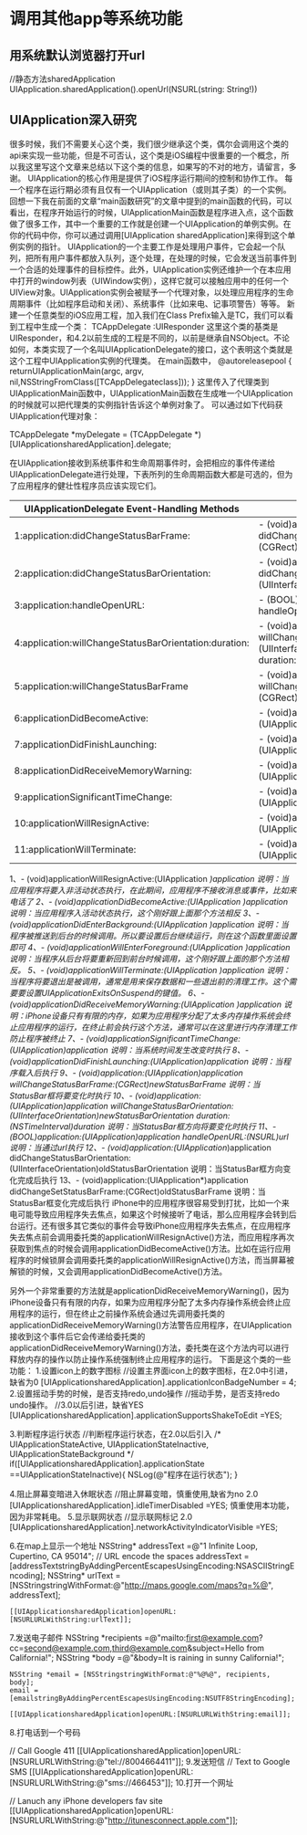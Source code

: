 # 调用其他app等系统功能

用系统默认浏览器打开url
---
//静态方法sharedApplication 
UIApplication.sharedApplication().openUrl(NSURL(string: String!))



UIApplication深入研究
---

很多时候，我们不需要关心这个类，我们很少继承这个类，偶尔会调用这个类的api来实现一些功能，但是不可否认，这个类是iOS编程中很重要的一个概念，所以我这里写这个文章来总结以下这个类的信息，如果写的不对的地方，请留言，多谢。
UIApplication的核心作用是提供了iOS程序运行期间的控制和协作工作。
每一个程序在运行期必须有且仅有一个UIApplication（或则其子类）的一个实例。回想一下我在前面的文章“main函数研究”的文章中提到的main函数的代码，可以看出，在程序开始运行的时候，UIApplicationMain函数是程序进入点，这个函数做了很多工作，其中一个重要的工作就是创建一个UIApplication的单例实例。在你的代码中你，你可以通过调用[UIApplication sharedApplication]来得到这个单例实例的指针。
UIApplication的一个主要工作是处理用户事件，它会起一个队列，把所有用户事件都放入队列，逐个处理，在处理的时候，它会发送当前事件到一个合适的处理事件的目标控件。此外，UIApplication实例还维护一个在本应用中打开的window列表（UIWindow实例），这样它就可以接触应用中的任何一个UIView对象。UIApplication实例会被赋予一个代理对象，以处理应用程序的生命周期事件（比如程序启动和关闭）、系统事件（比如来电、记事项警告）等等。
新建一个任意类型的iOS应用工程，加入我们在Class Prefix输入是TC，我们可以看到工程中生成一个类：
TCAppDelegate :UIResponder <UIApplicationDelegate>
这里这个类的基类是UIResponder，和4.2以前生成的工程是不同的，以前是继承自NSObject。不论如何，本类实现了一个名叫UIApplicationDelegate的接口，这个表明这个类就是这个工程中UIApplication实例的代理类。
在main函数中，
@autoreleasepool {
       returnUIApplicationMain(argc, argv, nil,NSStringFromClass([TCAppDelegateclass]));
    }
这里传入了代理类到UIApplicationMain函数中，UIApplicationMain函数在生成唯一个UIApplication的时候就可以把代理类的实例指针告诉这个单例对象了。
可以通过如下代码获UIApplication代理对象：
 
TCAppDelegate *myDelegate = (TCAppDelegate *)[UIApplicationsharedApplication].delegate;
 
在UIApplication接收到系统事件和生命周期事件时，会把相应的事件传递给UIApplicationDelegate进行处理，下表所列的生命周期函数大都是可选的，但为了应用程序的健壮性程序员应该实现它们。

| UIApplicationDelegate Event-Handling Methods | Method Signature |
| -- | -- |
| 1:application:didChangeStatusBarFrame: | - (void)application:(UIApplication*)application didChangeSetStatusBarFrame:(CGRect)oldStatusBarFrame |
| 2:application:didChangeStatusBarOrientation: | - (void)application:(UIApplication*)application didChangeStatusBarOrientation:(UIInterfaceOrientation)oldStatusBarOrientation |
| 3:application:handleOpenURL: | - (BOOL)application:(UIApplication*)application handleOpenURL:(NSURL*)url |
| 4:application:willChangeStatusBarOrientation:duration: | - (void)application:(UIApplication*)application willChangeStatusBarOrientation:(UIInterfaceOrientation)newStatusBarOrientation duration:(NSTimeInterval)duration |
| 5:application:willChangeStatusBarFrame | - (void)application:(UIApplication)application willChangeStatusBarFrame:(CGRect)newStatusBarFrame |
| 6:applicationDidBecomeActive: | - (void)applicationDidBecomeActive:(UIApplication*)application |
| 7:applicationDidFinishLaunching: | - (void)applicationDidFinishLaunching:(UIApplication*)application |
| 8:applicationDidReceiveMemoryWarning: | - (void)applicationDidReceiveMemoryWarning:(UIApplication*)application |
| 9:applicationSignificantTimeChange: | - (void)applicationSignificantTimeChange:(UIApplication*)application |
| 10:applicationWillResignActive: | - (void)applicationWillResignActive:(UIApplication*)application |
| 11:applicationWillTerminate: | - (void)applicationWillTerminate:(UIApplication*)application |

















 
1、- (void)applicationWillResignActive:(UIApplication *)application
说明：当应用程序将要入非活动状态执行，在此期间，应用程序不接收消息或事件，比如来电话了
2、- (void)applicationDidBecomeActive:(UIApplication *)application
说明：当应用程序入活动状态执行，这个刚好跟上面那个方法相反
3、- (void)applicationDidEnterBackground:(UIApplication *)application
说明：当程序被推送到后台的时候调用。所以要设置后台继续运行，则在这个函数里面设置即可
4、- (void)applicationWillEnterForeground:(UIApplication *)application
说明：当程序从后台将要重新回到前台时候调用，这个刚好跟上面的那个方法相反。
5、- (void)applicationWillTerminate:(UIApplication *)application
说明：当程序将要退出是被调用，通常是用来保存数据和一些退出前的清理工作。这个需要要设置UIApplicationExitsOnSuspend的键值。
6、- (void)applicationDidReceiveMemoryWarning:(UIApplication *)application
说明：iPhone设备只有有限的内存，如果为应用程序分配了太多内存操作系统会终止应用程序的运行，在终止前会执行这个方法，通常可以在这里进行内存清理工作防止程序被终止
7、- (void)applicationSignificantTimeChange:(UIApplication*)application
说明：当系统时间发生改变时执行
8、- (void)applicationDidFinishLaunching:(UIApplication*)application
说明：当程序载入后执行
9、- (void)application:(UIApplication)application willChangeStatusBarFrame:(CGRect)newStatusBarFrame
说明：当StatusBar框将要变化时执行
10、- (void)application:(UIApplication*)application willChangeStatusBarOrientation:
(UIInterfaceOrientation)newStatusBarOrientation
duration:(NSTimeInterval)duration
说明：当StatusBar框方向将要变化时执行
11、- (BOOL)application:(UIApplication*)application handleOpenURL:(NSURL*)url
说明：当通过url执行
12、- (void)application:(UIApplication*)application didChangeStatusBarOrientation:(UIInterfaceOrientation)oldStatusBarOrientation
说明：当StatusBar框方向变化完成后执行
13、- (void)application:(UIApplication*)application didChangeSetStatusBarFrame:(CGRect)oldStatusBarFrame
说明：当StatusBar框变化完成后执行
iPhone中的应用程序很容易受到打扰，比如一个来电可能导致应用程序失去焦点，如果这个时候接听了电话，那么应用程序会转到后台运行。还有很多其它类似的事件会导致iPhone应用程序失去焦点，在应用程序失去焦点前会调用委托类的applicationWillResignActive()方法，而应用程序再次获取到焦点的时候会调用applicationDidBecomeActive()方法。比如在运行应用程序的时候锁屏会调用委托类的applicationWillResignActive()方法，而当屏幕被解锁的时候，又会调用applicationDidBecomeActive()方法。
 
另外一个非常重要的方法就是applicationDidReceiveMemoryWarning()，因为iPhone设备只有有限的内存，如果为应用程序分配了太多内存操作系统会终止应用程序的运行，但在终止之前操作系统会通过先调用委托类的applicationDidReceiveMemoryWarning()方法警告应用程序，在UIApplication接收到这个事件后它会传递给委托类的applicationDidReceiveMemoryWarning()方法，委托类在这个方法内可以进行释放内存的操作以防止操作系统强制终止应用程序的运行。
下面是这个类的一些功能：
1.设置icon上的数字图标
    //设置主界面icon上的数字图标，在2.0中引进， 缺省为0
    [UIApplicationsharedApplication].applicationIconBadgeNumber = 4;
2.设置摇动手势的时候，是否支持redo,undo操作
    //摇动手势，是否支持redo undo操作。
   //3.0以后引进，缺省YES
    [UIApplicationsharedApplication].applicationSupportsShakeToEdit =YES;

3.判断程序运行状态
    //判断程序运行状态，在2.0以后引入
    /*
     UIApplicationStateActive,
     UIApplicationStateInactive,
     UIApplicationStateBackground
     */
   if([UIApplicationsharedApplication].applicationState ==UIApplicationStateInactive){
        NSLog(@"程序在运行状态");
    }

4.阻止屏幕变暗进入休眠状态
    //阻止屏幕变暗，慎重使用,缺省为no 2.0
    [UIApplicationsharedApplication].idleTimerDisabled =YES;
慎重使用本功能，因为非常耗电。
5.显示联网状态
    //显示联网标记 2.0
    [UIApplicationsharedApplication].networkActivityIndicatorVisible =YES;

6.在map上显示一个地址
   NSString* addressText =@"1 Infinite Loop, Cupertino, CA 95014";
   // URL encode the spaces
    addressText =  [addressTextstringByAddingPercentEscapesUsingEncoding:NSASCIIStringEncoding];
   NSString* urlText = [NSStringstringWithFormat:@"http://maps.google.com/maps?q=%@", addressText];
    
    [[UIApplicationsharedApplication]openURL:[NSURLURLWithString:urlText]];

7.发送电子邮件
   NSString *recipients =@"mailto:first@example.com?cc=second@example.com,third@example.com&subject=Hello from California!";
   NSString *body =@"&body=It is raining in sunny California!";
    
    NSString *email = [NSStringstringWithFormat:@"%@%@", recipients, body];
    email = [emailstringByAddingPercentEscapesUsingEncoding:NSUTF8StringEncoding];
    
    [[UIApplicationsharedApplication]openURL:[NSURLURLWithString:email]];

8.打电话到一个号码

   // Call Google 411
    [[UIApplicationsharedApplication]openURL:[NSURLURLWithString:@"tel://8004664411"]];
9.发送短信
    // Text to Google SMS
    [[UIApplicationsharedApplication]openURL:[NSURLURLWithString:@"sms://466453"]];
10.打开一个网址

   // Lanuch any iPhone developers fav site
    [[UIApplicationsharedApplication]openURL:[NSURLURLWithString:@"http://itunesconnect.apple.com"]];